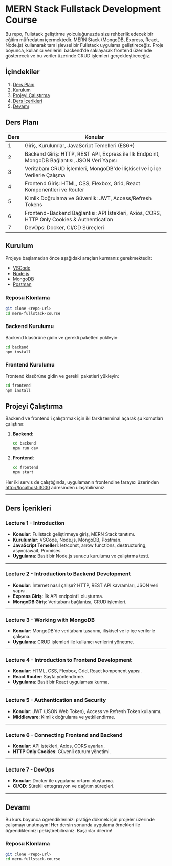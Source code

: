 # MERN Stack Fullstack Development Course

Bu repo, Fullstack geliştirme yolculuğunuzda size rehberlik edecek bir eğitim müfredatını içermektedir. MERN Stack (MongoDB, Express, React, Node.js) kullanarak tam işlevsel bir Fullstack uygulama geliştireceğiz. Proje boyunca, kullanıcı verilerini backend'de saklayarak frontend üzerinde gösterecek ve bu veriler üzerinde CRUD işlemleri gerçekleştireceğiz.

## İçindekiler

1. [Ders Planı](#ders-planı)
2. [Kurulum](#kurulum)
3. [Projeyi Çalıştırma](#projeyi-çalıştırma)
4. [Ders İçerikleri](#ders-içerikleri)
5. [Devamı](#devamı)

## Ders Planı

| Ders  | Konular                                                                                          |
|-------|--------------------------------------------------------------------------------------------------|
| 1     | Giriş, Kurulumlar, JavaScript Temelleri (ES6+)                                                   |
| 2     | Backend Giriş: HTTP, REST API, Express ile İlk Endpoint, MongoDB Bağlantısı, JSON Veri Yapısı    |
| 3     | Veritabanı CRUD İşlemleri, MongoDB'de İlişkisel ve İç İçe Verilerle Çalışma                      |
| 4     | Frontend Giriş: HTML, CSS, Flexbox, Grid, React Komponentleri ve Router                          |
| 5     | Kimlik Doğrulama ve Güvenlik: JWT, Access/Refresh Tokens                                         |
| 6     | Frontend-Backend Bağlantısı: API İstekleri, Axios, CORS, HTTP Only Cookies & Authentication      |
| 7     | DevOps: Docker, CI/CD Süreçleri                                                                  |

## Kurulum

Projeye başlamadan önce aşağıdaki araçları kurmanız gerekmektedir:

- [VSCode](https://code.visualstudio.com/)
- [Node.js](https://nodejs.org/)
- [MongoDB](https://www.mongodb.com/try/download/community)
- [Postman](https://www.postman.com/)

### Reposu Klonlama

```bash
git clone <repo-url>
cd mern-fullstack-course
```

### Backend Kurulumu

Backend klasörüne gidin ve gerekli paketleri yükleyin:

```bash
cd backend
npm install
```

### Frontend Kurulumu

Frontend klasörüne gidin ve gerekli paketleri yükleyin:

```bash
cd frontend
npm install
```

## Projeyi Çalıştırma

Backend ve frontend'i çalıştırmak için iki farklı terminal açarak şu komutları çalıştırın:

1. **Backend**:

   ```bash
   cd backend
   npm run dev
   ```

2. **Frontend**:

   ```bash
   cd frontend
   npm start
   ```

Her iki servis de çalıştığında, uygulamanın frontendine tarayıcı üzerinden [http://localhost:3000](http://localhost:3000) adresinden ulaşabilirsiniz.

---

## Ders İçerikleri

### Lecture 1 - Introduction

- **Konular**: Fullstack geliştirmeye giriş, MERN Stack tanıtımı.
- **Kurulumlar**: VSCode, Node.js, MongoDB, Postman.
- **JavaScript Temelleri**: let/const, arrow functions, destructuring, async/await, Promises.
- **Uygulama**: Basit bir Node.js sunucu kurulumu ve çalıştırma testi.

---

### Lecture 2 - Introduction to Backend Development

- **Konular**: İnternet nasıl çalışır? HTTP, REST API kavramları, JSON veri yapısı.
- **Express Giriş**: İlk API endpoint’i oluşturma.
- **MongoDB Giriş**: Veritabanı bağlantısı, CRUD işlemleri.

---

### Lecture 3 - Working with MongoDB

- **Konular**: MongoDB'de veritabanı tasarımı, ilişkisel ve iç içe verilerle çalışma.
- **Uygulama**: CRUD işlemleri ile kullanıcı verilerini yönetme.

---

### Lecture 4 - Introduction to Frontend Development

- **Konular**: HTML, CSS, Flexbox, Grid, React kompenent yapısı.
- **React Router**: Sayfa yönlendirme.
- **Uygulama**: Basit bir React uygulaması kurma.

---

### Lecture 5 - Authentication and Security

- **Konular**: JWT (JSON Web Token), Access ve Refresh Token kullanımı.
- **Middleware**: Kimlik doğrulama ve yetkilendirme.

---

### Lecture 6 - Connecting Frontend and Backend

- **Konular**: API istekleri, Axios, CORS ayarları.
- **HTTP Only Cookies**: Güvenli oturum yönetimi.

---

### Lecture 7 - DevOps

- **Konular**: Docker ile uygulama ortamı oluşturma.
- **CI/CD**: Sürekli entegrasyon ve dağıtım süreçleri.

---

## Devamı

Bu kurs boyunca öğrendiklerinizi pratiğe dökmek için projeler üzerinde çalışmayı unutmayın! Her dersin sonunda uygulama örnekleri ile öğrendiklerinizi pekiştirebilirsiniz. Başarılar dilerim!


### Reposu Klonlama

```bash
git clone <repo-url>
cd mern-fullstack-course
